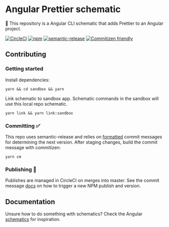 # Angular Prettier schematic

🚀 This repository is a Angular CLI schematic that adds Prettier to an Angular project.

[![CircleCI](https://circleci.com/gh/schuchard/prettier-schematic.svg?style=svg)](https://circleci.com/gh/schuchard/prettier-schematic)
[![npm](https://img.shields.io/npm/v/@schuchard/prettier.svg)](https://www.npmjs.com/package/@schuchard/prettier)
[![semantic-release](https://img.shields.io/badge/%20%20%F0%9F%93%A6%F0%9F%9A%80-semantic--release-e10079.svg)](https://github.com/semantic-release/semantic-release)
[![Commitizen friendly](https://img.shields.io/badge/commitizen-friendly-brightgreen.svg)](http://commitizen.github.io/cz-cli/)

## Contributing

### Getting started

Install dependencies:

```shell
yarn && cd sandbox && yarn
```

Link schematic to sandbox app. Schematic commands in the sandbox will use this local repo schematic.

```shell
yarn link && yarn link:sandbox
```

### Committing ✅

This repo uses semantic-release and relies on [formatted](https://github.com/semantic-release/semantic-release#commit-message-format) commit messages for determining the next version. After staging changes, build the commit message with commitizen:

```shell
yarn cm
```

### Publishing 🎉

Publishes are managed in CircleCI on merges into master. See the commit message [docs](https://github.com/semantic-release/semantic-release#commit-message-format) on how to trigger a new NPM publish and version.

## Documentation

Unsure how to do something with schematics? Check the Angular [schematics](https://github.com/angular/angular-cli/tree/master/packages/schematics/angular) for inspiration.
